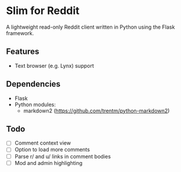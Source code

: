 # Slim for Reddit

A lightweight read-only Reddit client written in Python using the Flask framework.


## Features

- Text browser (e.g. Lynx) support


## Dependencies

- Flask
- Python modules:
  - markdown2 (https://github.com/trentm/python-markdown2)


## Todo

- [ ] Comment context view
- [ ] Option to load more comments
- [ ] Parse r/ and u/ links in comment bodies
- [ ] Mod and admin highlighting
